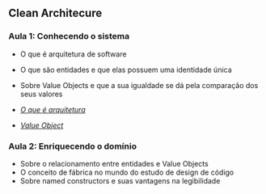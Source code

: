 ## Clean Architecure

### Aula 1: Conhecendo o sistema

- O que é arquitetura de software
- O que são entidades e que elas possuem uma identidade única
- Sobre Value Objects e que a sua igualdade se dá pela comparação dos seus valores


- _[O que é arquitetura](https://dev.to/phprio/o-que-e-arquitetura-17ob)_
- _[Value Object](https://martinfowler.com/bliki/ValueObject.html)_


### Aula 2: Enriquecendo o domínio

- Sobre o relacionamento entre entidades e Value Objects
- O conceito de fábrica no mundo do estudo de design de código
- Sobre named constructors e suas vantagens na legibilidade